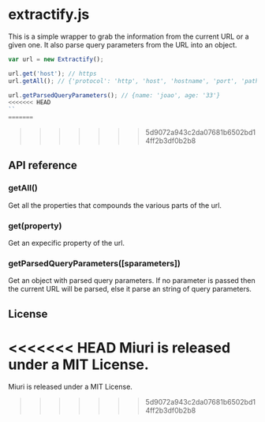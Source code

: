 # extractify.js

This is a simple wrapper to grab the information from the current URL or a given one.
It also parse query parameters from the URL into an object.

```javascript
var url = new Extractify();

url.get('host'); // https
url.getAll(); // {'protocol': 'http', 'host', 'hostname', 'port', 'pathname', 'search'}

url.getParsedQueryParameters(); // {name: 'joao', age: '33'}
<<<<<<< HEAD
``
=======
```
>>>>>>> 5d9072a943c2da07681b6502bd14ff2b3df0b2b8

## API reference

### getAll()
Get all the properties that compounds the various parts of the url.

### get(property)
Get an expecific property of the url.

### getParsedQueryParameters([sparameters])
Get an object with parsed query parameters.
If no parameter is passed then the current URL will be parsed,
else it parse an string of query parameters.

## License
<<<<<<< HEAD
Miuri is released under a MIT License.
=======
Miuri is released under a MIT License.
>>>>>>> 5d9072a943c2da07681b6502bd14ff2b3df0b2b8

